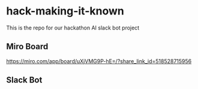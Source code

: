 # hack-making-it-known
This is the repo for our hackathon AI slack bot project

## Miro Board
https://miro.com/app/board/uXjVMG9P-hE=/?share_link_id=518528715956

## Slack Bot